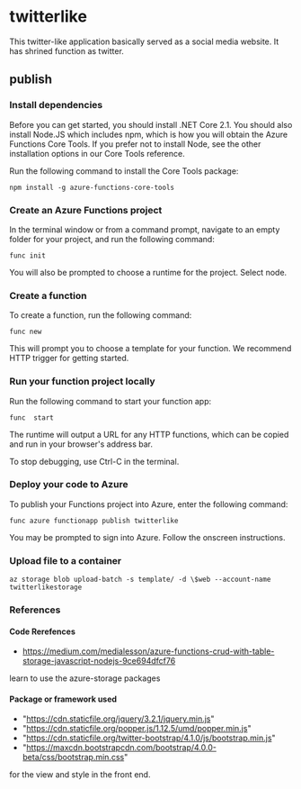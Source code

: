 # twitterlike

This twitter-like application basically served as a social media website. It has shrined function as twitter.

## publish

### Install dependencies

Before you can get started, you should install .NET Core 2.1. You should also install Node.JS which includes npm, which is how you will obtain the Azure Functions Core Tools. If you prefer not to install Node, see the other installation options in our Core Tools reference.

Run the following command to install the Core Tools package:

```shell
npm install -g azure-functions-core-tools
```

### Create an Azure Functions project

In the terminal window or from a command prompt, navigate to an empty folder for your project, and run the following command:

```shell
func init
```

You will also be prompted to choose a runtime for the project. Select node.

### Create a function

To create a function, run the following command:

```shell
func new
```

This will prompt you to choose a template for your function. We recommend HTTP trigger for getting started.

### Run your function project locally

Run the following command to start your function app:

```shell
func  start
```

The runtime will output a URL for any HTTP functions, which can be copied and run in your browser's address bar.

To stop debugging, use Ctrl-C in the terminal.

### Deploy your code to Azure

To publish your Functions project into Azure, enter the following command:

```shell
func azure functionapp publish twitterlike
```

You may be prompted to sign into Azure. Follow the onscreen instructions.

### Upload file to a container

```shell
az storage blob upload-batch -s template/ -d \$web --account-name twitterlikestorage
```

### References

#### Code Rerefences

* https://medium.com/medialesson/azure-functions-crud-with-table-storage-javascript-nodejs-9ce694dfcf76

learn to use the azure-storage packages

#### Package or framework used

* "https://cdn.staticfile.org/jquery/3.2.1/jquery.min.js"
* "https://cdn.staticfile.org/popper.js/1.12.5/umd/popper.min.js"
* "https://cdn.staticfile.org/twitter-bootstrap/4.1.0/js/bootstrap.min.js"
* "https://maxcdn.bootstrapcdn.com/bootstrap/4.0.0-beta/css/bootstrap.min.css"

for the view and style in the front end.
